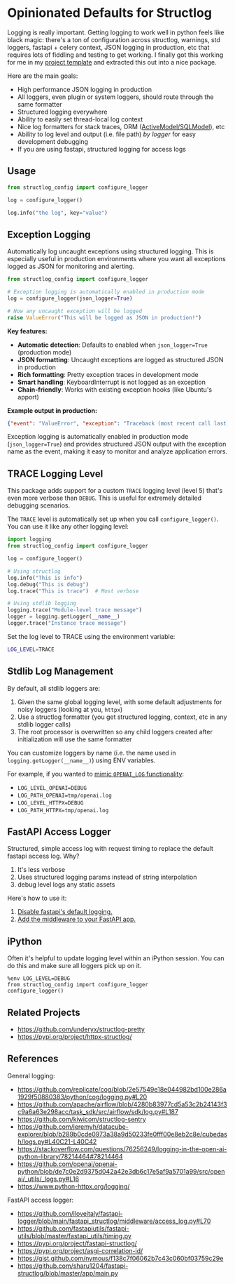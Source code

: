 # Opinionated Defaults for Structlog

Logging is really important. Getting logging to work well in python feels like black magic: there's a ton of configuration
across structlog, warnings, std loggers, fastapi + celery context, JSON logging in production, etc that requires lots of
fiddling and testing to get working. I finally got this working for me in my [project template](https://github.com/iloveitaly/python-starter-template) and extracted this out into a nice package.

Here are the main goals:

* High performance JSON logging in production
* All loggers, even plugin or system loggers, should route through the same formatter
* Structured logging everywhere
* Ability to easily set thread-local log context
* Nice log formatters for stack traces, ORM ([ActiveModel/SQLModel](https://github.com/iloveitaly/activemodel)), etc
* Ability to log level and output (i.e. file path) *by logger* for easy development debugging
* If you are using fastapi, structured logging for access logs

## Usage

```python
from structlog_config import configure_logger

log = configure_logger()

log.info("the log", key="value")
```

## Exception Logging

Automatically log uncaught exceptions using structured logging. This is especially useful in production environments where you want all exceptions logged as JSON for monitoring and alerting.

```python
from structlog_config import configure_logger

# Exception logging is automatically enabled in production mode
log = configure_logger(json_logger=True)

# Now any uncaught exception will be logged
raise ValueError("This will be logged as JSON in production!")
```

**Key features:**

- **Automatic detection**: Defaults to enabled when `json_logger=True` (production mode)
- **JSON formatting**: Uncaught exceptions are logged as structured JSON in production
- **Rich formatting**: Pretty exception traces in development mode
- **Smart handling**: KeyboardInterrupt is not logged as an exception
- **Chain-friendly**: Works with existing exception hooks (like Ubuntu's apport)

**Example output in production:**
```json
{"event": "ValueError", "exception": "Traceback (most recent call last):\n  File \"app.py\", line 10, in main\n    raise ValueError(\"Something went wrong\")\nValueError: Something went wrong", "level": "error", "timestamp": "2024-01-15T10:30:45.123456Z"}
```

Exception logging is automatically enabled in production mode (`json_logger=True`) and provides structured JSON output with the exception name as the event, making it easy to monitor and analyze application errors.

## TRACE Logging Level

This package adds support for a custom `TRACE` logging level (level 5) that's even more verbose than `DEBUG`. This is useful for extremely detailed debugging scenarios.

The `TRACE` level is automatically set up when you call `configure_logger()`. You can use it like any other logging level:

```python
import logging
from structlog_config import configure_logger

log = configure_logger()

# Using structlog
log.info("This is info")
log.debug("This is debug") 
log.trace("This is trace")  # Most verbose

# Using stdlib logging
logging.trace("Module-level trace message")
logger = logging.getLogger(__name__)
logger.trace("Instance trace message")
```

Set the log level to TRACE using the environment variable:

```bash
LOG_LEVEL=TRACE
```

## Stdlib Log Management

By default, all stdlib loggers are:

1. Given the same global logging level, with some default adjustments for noisy loggers (looking at you, `httpx`)
2. Use a structlog formatter (you get structured logging, context, etc in any stdlib logger calls)
3. The root processor is overwritten so any child loggers created after initialization will use the same formatter

You can customize loggers by name (i.e. the name used in `logging.getLogger(__name__)`) using ENV variables.

For example, if you wanted to [mimic `OPENAI_LOG` functionality](https://github.com/openai/openai-python/blob/de7c0e2d9375d042a42e3db6c17e5af9a5701a99/src/openai/_utils/_logs.py#L16):

* `LOG_LEVEL_OPENAI=DEBUG`
* `LOG_PATH_OPENAI=tmp/openai.log`
* `LOG_LEVEL_HTTPX=DEBUG`
* `LOG_PATH_HTTPX=tmp/openai.log`

## FastAPI Access Logger

Structured, simple access log with request timing to replace the default fastapi access log. Why?

1. It's less verbose
2. Uses structured logging params instead of string interpolation
3. debug level logs any static assets

Here's how to use it:

1. [Disable fastapi's default logging.](https://github.com/iloveitaly/python-starter-template/blob/f54cb47d8d104987f2e4a668f9045a62e0d6818a/main.py#L55-L56)
2. [Add the middleware to your FastAPI app.](https://github.com/iloveitaly/python-starter-template/blob/f54cb47d8d104987f2e4a668f9045a62e0d6818a/app/routes/middleware/__init__.py#L63-L65)

## iPython

Often it's helpful to update logging level within an iPython session. You can do this and make sure all loggers pick up on it.

```
%env LOG_LEVEL=DEBUG
from structlog_config import configure_logger
configure_logger()
```

## Related Projects

* https://github.com/underyx/structlog-pretty
* https://pypi.org/project/httpx-structlog/

## References

General logging:

- https://github.com/replicate/cog/blob/2e57549e18e044982bd100e286a1929f50880383/python/cog/logging.py#L20
- https://github.com/apache/airflow/blob/4280b83977cd5a53c2b24143f3c9a6a63e298acc/task_sdk/src/airflow/sdk/log.py#L187
- https://github.com/kiwicom/structlog-sentry
- https://github.com/jeremyh/datacube-explorer/blob/b289b0cde0973a38a9d50233fe0fff00e8eb2c8e/cubedash/logs.py#L40C21-L40C42
- https://stackoverflow.com/questions/76256249/logging-in-the-open-ai-python-library/78214464#78214464
- https://github.com/openai/openai-python/blob/de7c0e2d9375d042a42e3db6c17e5af9a5701a99/src/openai/_utils/_logs.py#L16
- https://www.python-httpx.org/logging/

FastAPI access logger:

- https://github.com/iloveitaly/fastapi-logger/blob/main/fastapi_structlog/middleware/access_log.py#L70
- https://github.com/fastapiutils/fastapi-utils/blob/master/fastapi_utils/timing.py
- https://pypi.org/project/fastapi-structlog/
- https://pypi.org/project/asgi-correlation-id/
- https://gist.github.com/nymous/f138c7f06062b7c43c060bf03759c29e
- https://github.com/sharu1204/fastapi-structlog/blob/master/app/main.py
